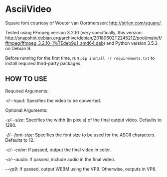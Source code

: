 # AsciiVideo
Square font courtesy of Wouter van Oortmerssen: http://strlen.com/square/.

Tested using FFmpeg version 3.2.10 (very specifically, this version: http://snapshot.debian.org/archive/debian/20180602T224521Z/pool/main/f/ffmpeg/ffmpeg_3.2.10-1%7Edeb9u1_amd64.deb) and Python version 3.5.3 on Debian 9.

Before running for the first time, run `pip install -r requirements.txt` to install required third-party packages.

## HOW TO USE

Required Arguments:

*-i/--input*: Specifies the video to be converted.

Optional Arguments:

*-s/--size*: Specifies the width (in pixels) of the final output video. Defaults to 1280.

*-f/--font-size*: Specifies the font size to be used for the ASCII characters. Defaults to 12.

*-c/--color*: If passed, output the final video in color.

*-a/--audio*: If passed, include audio in the final video.

*--vp9*: If passed, output WEBM using the VP9. Otherwise, outputs in VP8.
